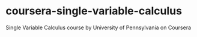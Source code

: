 # coursera-single-variable-calculus
Single Variable Calculus course by University of Pennsylvania on Coursera
